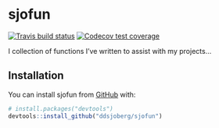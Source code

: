 
<!-- README.md is generated from README.Rmd. Please edit that file -->

# sjofun

<!-- badges: start -->

[![Travis build
status](https://travis-ci.com/ddsjoberg/sjofun.svg?branch=master)](https://travis-ci.com/ddsjoberg/sjofun)
[![Codecov test
coverage](https://codecov.io/gh/ddsjoberg/sjofun/branch/master/graph/badge.svg)](https://codecov.io/gh/ddsjoberg/sjofun?branch=master)
<!-- badges: end -->

I collection of functions I’ve written to assist with my projects…

## Installation

You can install sjofun from [GitHub](https://github.com/) with:

``` r
# install.packages("devtools")
devtools::install_github("ddsjoberg/sjofun")
```
